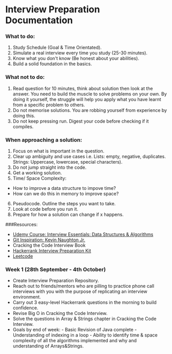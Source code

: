 # Interview Preparation Documentation

### What to do:
1. Study Schedule (Goal & Time Orientated).
2. Simulate a real interview every time you study (25-30 minutes).
3. Know what you don't know (Be honest about your abilities).
4. Build a solid foundation in the basics. 

### What not to do:
1. Read question for 10 minutes, think about solution then look at the answer. You need to build the muscle to solve problems on your own. By doing it yourself, the struggle will help you apply what you have learnt from a specific problem to others. 
2. Do not memorise solutions. You are robbing yourself from experience by doing this. 
3. Do not keep pressing run. Digest your code before checking if it compiles. 

### When approaching a solution:
1. Focus on what is important in the question. 
2. Clear up ambiguity and use cases i.e. Lists: empty, negative, duplicates. Strings: Uppercase, lowercase, special characters).
3. Do not jump straight into the code.
4. Get a working solution.
5. Time/ Space Complexity: 
*	How to improve a data structure to impove time?
* 	How can we do this in memory to improve space?
6. Pseudocode. Outline the steps you want to take.
7. Look at code before you run it. 
8. Prepare for how a solution can change if x happens. 

###Resources: 
*	[Udemy Course: Interview Essentials: Data Structures & Algorithms](https://www.udemy.com/course/coding-interview-essentials)
* 	[Git Inspiration: Kevin Naughton Jr.](https://github.com/kdn251/interviews)
*	Cracking the Code Interview Book
*	[Hackerrank Interview Preparation Kit](https://www.hackerrank.com/interview/interview-preparation-kit)
*	[Leetcode](https://leetcode.com/)

### Week 1 (28th September - 4th October)
*	Create Interview Preparation Repository.
*	Reach out to friends/mentors who are pilling to practice phone call interviews with you with the purpose of replicating an interview environment. 
*	Carry out 3 easy-level Hackerrank questions in the morning to build confidence.
*	Revise Big O in Cracking the Code Interview.
*	Solve the questions in Array & Strings chapter in Cracking the Code Interview.
*	Goals by end of week: 
		- Basic Revision of Java complete
		- Understanding of indexing in a loop
		- Ability to identify time & space complexity of all the algorithms implemented and why and understanding of Arrays&Strings.
